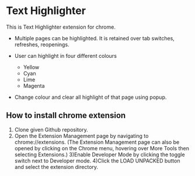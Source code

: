 # Text Highlighter
This is Text Highlighter extension for chrome.

- Multiple pages can be highlighted. It is retained over tab switches, refreshes, reopenings. 
- User can highlight in four different colours
	- Yellow
	- Cyan
	- Lime
	- Magenta

- Change colour and clear all highlight of that page using popup.

## How to install chrome extension

1) Clone given Github repository.
2) Open the Extension Management page by navigating to chrome://extensions.
(The Extension Management page can also be opened by clicking on the Chrome menu, hovering over More Tools then selecting Extensions.)
3)Enable Developer Mode by clicking the toggle switch next to Developer mode.
4)Click the LOAD UNPACKED button and select the extension directory.